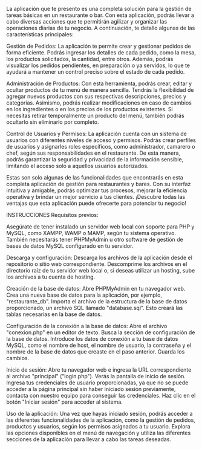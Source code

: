 La aplicación que te presento es una completa solución para la gestión de tareas básicas en un restaurante o bar. Con esta aplicación, podrás llevar a cabo diversas acciones que te permitirán agilizar y organizar las operaciones diarias de tu negocio. A continuación, te detallo algunas de las características principales:

Gestión de Pedidos: La aplicación te permite crear y gestionar pedidos de forma eficiente. Podrás ingresar los detalles de cada pedido, como la mesa, los productos solicitados, la cantidad, entre otros. Además, podrás visualizar los pedidos pendientes, en preparación o ya servidos, lo que te ayudará a mantener un control preciso sobre el estado de cada pedido.

Administración de Productos: Con esta herramienta, podrás crear, editar y ocultar productos de tu menú de manera sencilla. Tendrás la flexibilidad de agregar nuevos productos con sus respectivas descripciones, precios y categorías. Asimismo, podrás realizar modificaciones en caso de cambios en los ingredientes o en los precios de los productos existentes. Si necesitas retirar temporalmente un producto del menú, también podrás ocultarlo sin eliminarlo por completo.

Control de Usuarios y Permisos: La aplicación cuenta con un sistema de usuarios con diferentes niveles de acceso y permisos. Podrás crear perfiles de usuarios y asignarles roles específicos, como administrador, camarero o chef, según sus responsabilidades en el restaurante. De esta manera, podrás garantizar la seguridad y privacidad de la información sensible, limitando el acceso solo a aquellos usuarios autorizados.

Estas son solo algunas de las funcionalidades que encontrarás en esta completa aplicación de gestión para restaurantes y bares. Con su interfaz intuitiva y amigable, podrás optimizar tus procesos, mejorar la eficiencia operativa y brindar un mejor servicio a tus clientes. ¡Descubre todas las ventajas que esta aplicación puede ofrecerte para potenciar tu negocio!


INSTRUCCIONES
Requisitos previos:

Asegúrate de tener instalado un servidor web local con soporte para PHP y MySQL, como XAMPP, WAMP o MAMP, según tu sistema operativo.
También necesitarás tener PHPMyAdmin u otro software de gestión de bases de datos MySQL configurado en tu servidor.

Descarga y configuración:
Descarga los archivos de la aplicación desde el repositorio o sitio web correspondiente.
Descomprime los archivos en el directorio raíz de tu servidor web local o, si deseas utilizar un hosting, sube los archivos a tu cuenta de hosting.

Creación de la base de datos:
Abre PHPMyAdmin en tu navegador web.
Crea una nueva base de datos para la aplicación, por ejemplo, "restaurante_db".
Importa el archivo de la estructura de la base de datos proporcionado, un archivo SQL llamado "database.sql". Esto creará las tablas necesarias en la base de datos.

Configuración de la conexión a la base de datos:
Abre el archivo "conexion.php" en un editor de texto.
Busca la sección de configuración de la base de datos.
Introduce los datos de conexión a tu base de datos MySQL, como el nombre de host, el nombre de usuario, la contraseña y el nombre de la base de datos que creaste en el paso anterior.
Guarda los cambios.

Inicio de sesión:
Abre tu navegador web e ingresa la URL correspondiente al archivo "principal" ("login.php").
Verás la pantalla de inicio de sesión. Ingresa tus credenciales de usuario proporcionadas, ya que no se puede acceder a la página principal sin haber iniciado sesión previamente, contacta con nuestro equipo para conseguir las credenciales.
Haz clic en el botón "Iniciar sesión" para acceder al sistema.

Uso de la aplicación:
Una vez que hayas iniciado sesión, podrás acceder a las diferentes funcionalidades de la aplicación, como la gestión de pedidos, productos y usuarios, según los permisos asignados a tu usuario.
Explora las opciones disponibles en el menú de navegación y utiliza las diferentes secciones de la aplicación para llevar a cabo las tareas deseadas.
